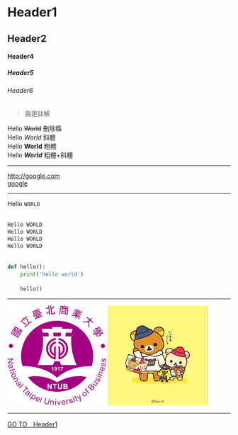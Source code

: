 # Header1
## Header2
#### Header4
##### Header5
###### Header6

> 我是註解


Hello ~~World~~     刪除縣  
Hello *World*       斜體  
Hello **World**     粗體   
Hello ***World***   粗體+斜體  

---

<http://google.com>  
[google](http://google.com)

---

Hello `WORLD`

```

Hello WORLD
Hello WORLD
Hello WORLD
Hello WORLD

```

```python

def hello():
    print('hello world')

    hello()

```

---

![](./ntub.png)
![](./cute.jfif)

---

[GO TO　Header1](#Header1)